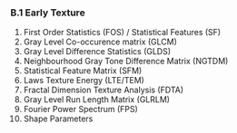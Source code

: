 ### B.1 Early Texture
1. First Order Statistics (FOS) / Statistical Features (SF)
2. Gray Level Co-occurence matrix (GLCM)
3. Gray Level Difference Statistics (GLDS)
4. Neighbourhood Gray Tone Difference Matrix (NGTDM)
5. Statistical Feature Matrix (SFM)
6. Laws Texture Energy (LTE/TEM)
7. Fractal Dimension Texture Analysis (FDTA)
8. Gray Level Run Length Matrix (GLRLM)
9. Fourier Power Spectrum (FPS)
10. Shape Parameters